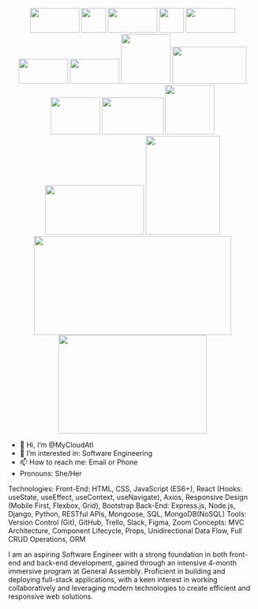 <div style="text-align: center;">
  <img src="https://1000logos.net/wp-content/uploads/2023/10/React-Logo-768x432.png" width="100" height="50">
  <img src="https://encrypted-tbn0.gstatic.com/images?q=tbn:ANd9GcQHhGETiCc_Hct6__P9a6iU9vs1DqRCDEiHNQ&s" width="50" height="50">
  <img src="https://miro.medium.com/v2/resize:fit:1400/1*3ZOwBIddHRkF7AkM2DjG1g.png" width="100" height="50">
  <img src="https://encrypted-tbn0.gstatic.com/images?q=tbn:ANd9GcTmJoxiAXVIxedd5WnxL3yepJpACK2lmCSl9w&s" width="50" height="50">
  <img src="https://1000logos.net/wp-content/uploads/2021/05/GitHub-logo.png" width="100" height="50">
  <img src="https://upload.wikimedia.org/wikipedia/commons/thumb/8/87/Sql_data_base_with_logo.png/640px-Sql_data_base_with_logo.png" width="100" height="50">
  <img src="https://media.dev.to/cdn-cgi/image/width=1000,height=420,fit=cover,gravity=auto,format=auto/https%3A%2F%2Fdev-to-uploads.s3.amazonaws.com%2Fuploads%2Farticles%2F87gdibqpr93vpfpqj7xm.png" width="100" height="50">
  <img src="https://www.opengis.ch/wp-content/uploads/2020/04/django-python-logo.png" width="100" height="100">
  <img src="https://miro.medium.com/v2/resize:fit:1050/1*OYpEW3PMltGC2MVvJ-5QTw.png" width="150" height="75">
  <img src="https://1000logos.net/wp-content/uploads/2021/05/Trello-logo.png" width="100" height="75">
  <img src="https://thumbs.bfldr.com/at/pl546j-7le8zk-btwjnu?expiry=1722895668&fit=bounds&height=400&sig=YjZlMjgzYTExM2Y0MGM0NjQ2N2I5MGZlMGMzNDg5N2IzM2ExMjI1MQ%3D%3D&width=550" width="125" height="75">
  <img src="https://1000logos.net/wp-content/uploads/2021/06/Zoom-Logo.png" width="100" height="100">
  <img src="https://encrypted-tbn0.gstatic.com/images?q=tbn:ANd9GcQYP2wh48_6wrG4tZleiAngKQ0ThkCjuKaSzw&s" width="200" height="100">
  <img src="https://encrypted-tbn0.gstatic.com/images?q=tbn:ANd9GcRKgl7wpiJVouzQ_6Jgf4zGvIN4uiRsOYOcbQ&s" width="150" height="200">
  <img src="https://t3.ftcdn.net/jpg/03/21/24/30/240_F_321243084_GstfWflk1eTLlzUdRZ5mjoP5IG1iCc8J.jpg" width="400" height="200">
  <img src="https://encrypted-tbn0.gstatic.com/images?q=tbn:ANd9GcRLcOL9xEuFqTyCai9plC3BxXdUr63YkYgIyg&s" width="300" height="200">
</div>

- 👋 Hi, I’m @MyCloudAtl
- 👀 I’m interested in: Software Engineering
- 📫 How to reach me: Email or Phone
- Pronouns: She/Her

Technologies:
Front-End: HTML, CSS, JavaScript (ES6+), React (Hooks: useState, useEffect, useContext, useNavigate), Axios, Responsive Design (Mobile First, Flexbox, Grid), Bootstrap
Back-End: Express.js, Node.js, Django, Python, RESTful APIs, Mongoose, SQL, MongoDB(NoSQL)
Tools: Version Control (Git), GitHub, Trello, Slack, Figma, Zoom
Concepts: MVC Architecture, Component Lifecycle, Props, Unidirectional Data Flow, Full CRUD Operations, ORM

I am an aspiring Software Engineer with a strong foundation in both front-end and back-end development, gained through an intensive 4-month immersive program at General Assembly. Proficient in building and deploying full-stack applications, with a keen interest in working collaboratively and leveraging modern technologies to create efficient and responsive web solutions.
